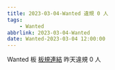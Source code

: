 ```yaml
---
title: 2023-03-04-Wanted 違規 0 人
tags:
    - Wanted
abbrlink: 2023-03-04-Wanted
date: Wanted-2023-03-04 12:00:00
---
```

Wanted 板 [板規連結](https://www.ptt.cc/bbs/Wanted/M.1608829773.A.D3B.html)
昨天違規 0 人
